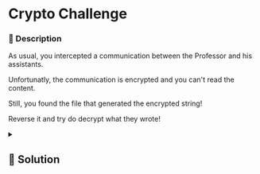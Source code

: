 # Crypto Challenge

### 📄 Description

As usual, you intercepted a communication between the Professor and his assistants.

Unfortunatly, the communication is encrypted and you can't read the content.

Still, you found the file that generated the encrypted string!

Reverse it and try do decrypt what they wrote!


<details>
    <summary>
        <h2>🔑 Solution</h2>
    </summary>


We just need to reverse the order of the functions, so:
1. We `XOR()` the encrypt message with the key, so we get a `32base` encryption 
2. We convert the `32base` to ascii


<h3> 🚩 Flag </h3>

```plain
spritz{b4se32_is_as_secure_AS_bas364}
```
</details>